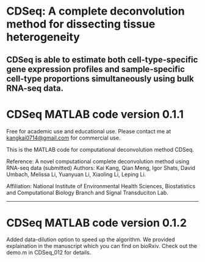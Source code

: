 # CDSeq: A complete deconvolution method for dissecting tissue heterogeneity
CDSeq is able to estimate both cell-type-specific gene expression profiles and sample-specific cell-type proportions simultaneously using bulk RNA-seq data.  
----------------------------------------------
# CDSeq MATLAB code version 0.1.1

Free for academic use and educational use. Please contact me at kangkai0714@gmail.com for commercial use. 

This is the MATLAB code for computational deconvolution method CDSeq. 

Reference: A novel computational complete deconvolution method using RNA-seq data (submitted)
Authors: Kai Kang, Qian Meng, Igor Shats, David Umbach, Melissa Li, Yuanyuan Li, Xiaoling Li, Leping Li.

Affiliation: National Institute of Environmental Health Sciences, Biostatistics and Computational Biology Branch and Signal Transduciton Lab.

-----------------------------------------------
# CDSeq MATLAB code version 0.1.2
Added data-dilution option to speed up the algorithm. We provided explaination in the manuscript which you can find on bioRxiv. Check out the demo.m in CDSeq_012 for details. 

